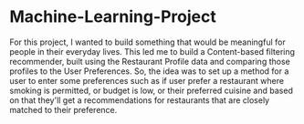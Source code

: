 # Machine-Learning-Project
For this project, I wanted to build something that would be meaningful for people in their everyday lives. This led me to build a Content-based filtering recommender, built using the Restaurant Profile data and comparing those profiles to the User Preferences. So, the idea was to set up a method for a user to enter some preferences such as if user prefer a restaurant where smoking is permitted, or budget is low, or their preferred cuisine and based on that they'll get a recommendations for restaurants that are closely matched to their preference.
